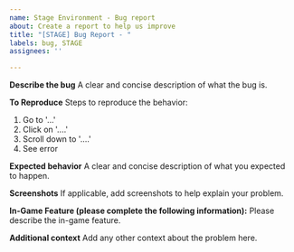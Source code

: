 ```yaml
---
name: Stage Environment - Bug report
about: Create a report to help us improve
title: "[STAGE] Bug Report - "
labels: bug, STAGE
assignees: ''

---
```


**Describe the bug**
A clear and concise description of what the bug is.

**To Reproduce**
Steps to reproduce the behavior:
1. Go to '...'
2. Click on '....'
3. Scroll down to '....'
4. See error

**Expected behavior**
A clear and concise description of what you expected to happen.

**Screenshots**
If applicable, add screenshots to help explain your problem.

**In-Game Feature (please complete the following information):**
Please describe the in-game feature.

**Additional context**
Add any other context about the problem here.
